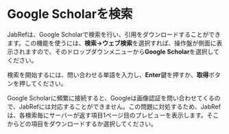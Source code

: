 Google Scholarを検索
====================

JabRefは、Google Scholarで検索を行い、引用をダウンロードすることができます。この機能を使うには、**検索→ウェブ検索**を選択すれば、操作盤が側面に表示されますので、そのドロップダウンメニューから**Google Scholar**を選択してください。

検索を開始するには、問い合わせる単語を入力し、**Enter**鍵を押すか、**取得**ボタンを押してください。

Google Scholarに頻繁に接続すると、Googleは画像認証を問い合わせてくるので、JabRefには対応することができません。この問題に対処するため、JabRefは、各検索毎にサーバーが返す項目1ページ目のプレビューを表示します。そこからどの項目をダウンロードするか選択してください。
